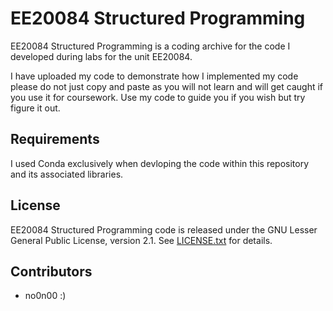 EE20084 Structured Programming
=======

EE20084 Structured Programming is a coding archive for the code I developed during labs for the unit EE20084.

I have uploaded my code to demonstrate how I implemented my code please do not just copy and paste as you will not learn and will get caught if you use it for coursework. Use my code to guide you if you wish but try figure it out.

Requirements
------------
I used Conda exclusively when devloping the code within this repository and its associated libraries.

License
-------

EE20084 Structured Programming code is released under the GNU Lesser General Public
License, version 2.1. See [LICENSE.txt](LICENSE.txt) for details.

Contributors
------------

* no0n00 :)
